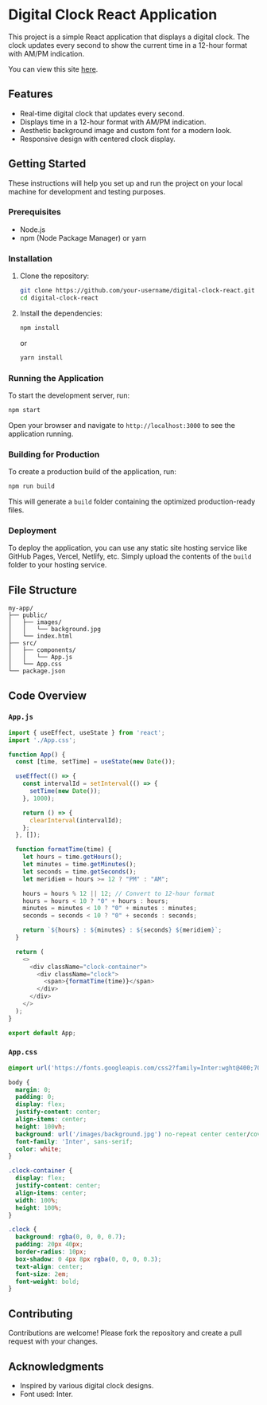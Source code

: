 # Digital Clock React Application

This project is a simple React application that displays a digital clock. The clock updates every second to show the current time in a 12-hour format with AM/PM indication.

You can view this site [here](https://amulyamachhan.github.io/Digital-Clock/).

## Features

- Real-time digital clock that updates every second.
- Displays time in a 12-hour format with AM/PM indication.
- Aesthetic background image and custom font for a modern look.
- Responsive design with centered clock display.

## Getting Started

These instructions will help you set up and run the project on your local machine for development and testing purposes.

### Prerequisites

- Node.js
- npm (Node Package Manager) or yarn

### Installation

1. Clone the repository:

    ```bash
    git clone https://github.com/your-username/digital-clock-react.git
    cd digital-clock-react
    ```

2. Install the dependencies:

    ```bash
    npm install
    ```

    or

    ```bash
    yarn install
    ```

### Running the Application

To start the development server, run:

```bash
npm start
```

Open your browser and navigate to `http://localhost:3000` to see the application running.

### Building for Production

To create a production build of the application, run:

```bash
npm run build
```

This will generate a `build` folder containing the optimized production-ready files.

### Deployment

To deploy the application, you can use any static site hosting service like GitHub Pages, Vercel, Netlify, etc. Simply upload the contents of the `build` folder to your hosting service.

## File Structure

```plaintext
my-app/
├── public/
│   ├── images/
│   │   └── background.jpg
│   └── index.html
├── src/
│   ├── components/
│   │   └── App.js
│   └── App.css
└── package.json
```

## Code Overview

### `App.js`

```javascript
import { useEffect, useState } from 'react';
import './App.css';

function App() {
  const [time, setTime] = useState(new Date());

  useEffect(() => {
    const intervalId = setInterval(() => {
      setTime(new Date());
    }, 1000);

    return () => {
      clearInterval(intervalId);
    };
  }, []);

  function formatTime(time) {
    let hours = time.getHours();
    let minutes = time.getMinutes();
    let seconds = time.getSeconds();
    let meridiem = hours >= 12 ? "PM" : "AM";

    hours = hours % 12 || 12; // Convert to 12-hour format
    hours = hours < 10 ? "0" + hours : hours;
    minutes = minutes < 10 ? "0" + minutes : minutes;
    seconds = seconds < 10 ? "0" + seconds : seconds;

    return `${hours} : ${minutes} : ${seconds} ${meridiem}`;
  }

  return (
    <>
      <div className="clock-container">
        <div className="clock">
          <span>{formatTime(time)}</span>
        </div>
      </div>
    </>
  );
}

export default App;
```

### `App.css`

```css
@import url('https://fonts.googleapis.com/css2?family=Inter:wght@400;700&display=swap');

body {
  margin: 0;
  padding: 0;
  display: flex;
  justify-content: center;
  align-items: center;
  height: 100vh;
  background: url('/images/background.jpg') no-repeat center center/cover;
  font-family: 'Inter', sans-serif;
  color: white;
}

.clock-container {
  display: flex;
  justify-content: center;
  align-items: center;
  width: 100%;
  height: 100%;
}

.clock {
  background: rgba(0, 0, 0, 0.7);
  padding: 20px 40px;
  border-radius: 10px;
  box-shadow: 0 4px 8px rgba(0, 0, 0, 0.3);
  text-align: center;
  font-size: 2em;
  font-weight: bold;
}
```

## Contributing

Contributions are welcome! Please fork the repository and create a pull request with your changes.

## Acknowledgments

- Inspired by various digital clock designs.
- Font used: Inter.
